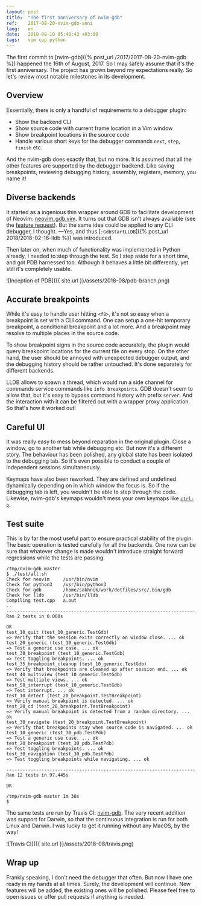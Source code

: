 ```yaml
---
layout: post
title:  "The first anniversary of nvim-gdb"
ref:    2017-08-20-nvim-gdb-anni
lang:   en
date:   2018-08-10 05:40:43 +03:00
tags:   vim cpp python
---
```


The first commit to [nvim-gdb]({% post_url /2017/2017-08-20-nvim-gdb %})
happened the 16th of August, 2017. So I may safely assume that it's the
first anniversary. The project has grown beyond my expectations really. So let's
review most notable milestones in its development.


Overview
--------

Essentially, there is only a handful of requirements to a debugger plugin:

* Show the backend CLI
* Show source code with current frame location in a Vim window
* Show breakpoint locations in the source code
* Handle various short keys for the debugger commands `next`, `step`, `finish`
  etc.

And the nvim-gdb does exactly that, but no more. It is assumed that all the
other features are supported by the debugger backend. Like saving breakpoints,
reviewing debugging history, assembly, registers, memory, you name it!


Diverse backends
----------------

It started as a ingenious thin wrapper around GDB to facilitate development of
Neovim: [neovim_gdb.vim](https://github.com/neovim/neovim/blob/master/contrib/gdb/neovim_gdb.vim).
 It turns out that GDB isn't always
available (see the [feature
request](https://github.com/sakhnik/nvim-gdb/issues/1#issue-296286720)).
But the same idea could be applied to any CLI debugger, I thought. —Yes, and thus
[`:GdbStartLLDB`]({% post_url 2018/2018-02-16-lldb %}) was introduced.

Then later on, when much of functionality was implemented in Python already, I
needed to step through the test. So I step aside for a short time, and got PDB
harnessed too. Although it behaves a little bit differently, yet still it's
completely usable.

![Inception of PDB]({{ site.url }}/assets/2018-08/pdb-branch.png)


Accurate breakpoints
--------------------

While it's easy to handle user hitting `<f8>`, it's not so easy when a
breakpoint is set with a CLI command. One can setup a one-hit temporary
breakpoint, a conditional breakpoint and a lot more. And a breakpoint may
resolve to multiple places in the source code.

To show breakpoint signs in the source code accurately, the plugin would query
breakpoint locations for the current file on every stop. On the other hand, the
user should be annoyed with unexpected debugger output, and the debugging
history should be rather untouched. It's done separately for different backends.

LLDB allows to spawn a thread, which would run a side channel for commands
service commands like `info breakpoints`.  GDB doesn't seem to allow that, but
it's easy to bypass command history with prefix `server`. And the interaction
with it can be filtered out with a wrapper proxy application. So that's how it
worked out!


Careful UI
----------

It was really easy to mess beyond reparation in the original plugin. Close a
window, go to another tab while debugging etc. But now it's a different story.
The behaviour has been polished, any global state has been isolated to the
debugging tab. So it's even possible to conduct a couple of independent
sessions simultaneously.

Keymaps have also been reworked. They are defined and undefined dynamically
depending on in which window the focus is. So if the debugging tab is left, you
wouldn't be able to step through the code. Likewise, nvim-gdb's keymaps wouldn't
mess your own keymaps like [`ctrl-p`](https://github.com/ctrlpvim/ctrlp.vim).


Test suite
----------

This is by far the most useful part to ensure practical stability of the plugin.
The basic operation is tested carefully for all the backends. One now can be
sure that whatever change is made wouldn't introduce straight forward
regressions while the tests are passing.

```
/tmp/nvim-gdb master
$ ./test/all.sh
Check for neovim     /usr/bin/nvim
Check for python3    /usr/bin/python3
Check for gdb        /home/sakhnik/work/dotfiles/src/.bin/gdb
Check for lldb       /usr/bin/lldb
Compiling test.cpp   a.out
..
----------------------------------------------------------------------
Ran 2 tests in 0.000s

OK
test_10_quit (test_10_generic.TestGdb)
=> Verify that the session exits correctly on window close. ... ok
test_20_generic (test_10_generic.TestGdb)
=> Test a generic use case. ... ok
test_30_breakpoint (test_10_generic.TestGdb)
=> Test toggling breakpoints. ... ok
test_35_breakpoint_cleanup (test_10_generic.TestGdb)
=> Verify that breakpoints are cleaned up after session end. ... ok
test_40_multiview (test_10_generic.TestGdb)
=> Test multiple views. ... ok
test_50_interrupt (test_10_generic.TestGdb)
=> Test interrupt. ... ok
test_10_detect (test_20_breakpoint.TestBreakpoint)
=> Verify manual breakpoint is detected. ... ok
test_20_cd (test_20_breakpoint.TestBreakpoint)
=> Verify manual breakpoint is detected from a random directory. ... ok
test_30_navigate (test_20_breakpoint.TestBreakpoint)
=> Verify that breakpoints stay when source code is navigated. ... ok
test_10_generic (test_30_pdb.TestPdb)
=> Test a generic use case. ... ok
test_20_breakpoint (test_30_pdb.TestPdb)
=> Test toggling breakpoints. ... ok
test_30_navigation (test_30_pdb.TestPdb)
=> Test toggling breakpoints while navigating. ... ok

----------------------------------------------------------------------
Ran 12 tests in 97.445s

OK

/tmp/nvim-gdb master 1m 38s
$
```

The same tests are run by Travis CI:
[nvim-gdb](https://travis-ci.org/sakhnik/nvim-gdb).  The very recent addition
was support for Darwin, so that the continuous integration is run for both Linux
and Darwin. I was lucky to get it running without any MacOS, by the way!

![Travis CI]({{ site.url }}/assets/2018-08/travis.png)


Wrap up
-------

Frankly speaking, I don't need the debugger that often. But now I have one ready
in my hands at all times. Surely, the development will continue. New features
will be added, the existing ones will be polished. Please feel free to open
issues or offer pull requests if anything is needed.

<script src="https://asciinema.org/a/195787.js" id="asciicast-195787" async></script>
